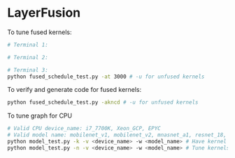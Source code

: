 # LayerFusion

To tune fused kernels:
```bash
# Terminal 1: 

# Terminal 2:

# Terminal 3:
python fused_schedule_test.py -at 3000 # -u for unfused kernels
```

To verify and generate code for fused kernels:
```bash
python fused_schedule_test.py -akncd # -u for unfused kernels
```

To tune graph for CPU
```bash
# Valid CPU device_name: i7_7700K, Xeon_GCP, EPYC
# Valid model name: mobilenet_v1, mobilenet_v2, mnasnet_a1, resnet_18, resnet_50
python model_test.py -k -v <device_name> -w <model_name> # Have kernel tuning logs ready and tune graph for models with fused ops
python model_test.py -n -v <device_name> -w <model_name> # Tune kernels and graphs for models with all ops unfused
```